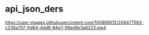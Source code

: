 # api_json_ders




https://user-images.githubusercontent.com/100869012/209477583-c238a707-0d64-4dd8-84e7-59ed8e3a6223.mp4

